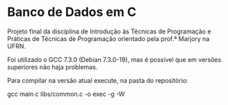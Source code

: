 # Banco de Dados em C

Projeto final da disciplina de Introdução às Técnicas de Programação e Práticas de Técnicas de Programação orientado pela prof.ª Marjory na UFRN.

Foi utilizado o GCC 7.3.0 (Debian 7.3.0-19), mas é possível que em versões superiores não haja problemas.

Para compilar na versão atual execute, na pasta do repositório:

gcc main.c libs/common.c -o exec -g -W
